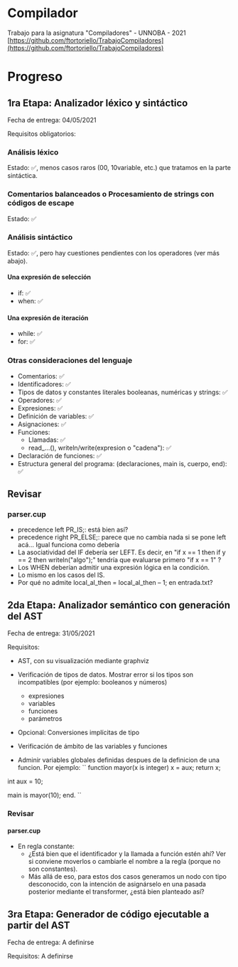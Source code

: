 # Compilador
Trabajo para la asignatura "Compiladores" - UNNOBA - 2021
[https://github.com/ftortoriello/TrabajoCompiladores](https://github.com/ftortoriello/TrabajoCompiladores)

# Progreso

## 1ra Etapa: Analizador léxico y sintáctico

Fecha de entrega: 04/05/2021

Requisitos obligatorios:

### Análisis léxico
Estado: :white_check_mark:, menos casos raros (00, 10variable, etc.) que tratamos en la parte sintáctica.

### Comentarios balanceados o Procesamiento de strings con códigos de escape
Estado: :white_check_mark:

### Análisis sintáctico
Estado: :white_check_mark:, pero hay cuestiones pendientes con los operadores (ver más abajo).

#### Una expresión de selección
* if: :white_check_mark:
* when: :white_check_mark:

#### Una expresión de iteración
* while: :white_check_mark:
* for: :white_check_mark:

### Otras consideraciones del lenguaje
* Comentarios: :white_check_mark:
* Identificadores: :white_check_mark:
* Tipos de datos y constantes literales booleanas, numéricas y strings: :white_check_mark:
* Operadores: :white_check_mark:
* Expresiones: :white_check_mark:
* Definición de variables: :white_check_mark:
* Asignaciones: :white_check_mark:
* Funciones:
  * Llamadas: :white_check_mark:
  * read_...(), writeln/write(expresion o "cadena"): :white_check_mark:
* Declaración de funciones: :white_check_mark:
* Estructura general del programa: (declaraciones, main is, cuerpo, end): :white_check_mark:

## Revisar
### parser.cup
* precedence left PR_IS;: está bien así?
* precedence right PR_ELSE;: parece que no cambia nada si se pone left acá... Igual funciona como debería
* La asociatividad del IF debería ser LEFT.
  Es decir, en "if x == 1 then if y == 2 then writeln("algo");" tendría que evaluarse primero "if x == 1" ?
* Los WHEN deberían admitir una expresión lógica en la condición.
* Lo mismo en los casos del IS.
* Por qué no admite local_al_then = local_al_then – 1; en entrada.txt?

## 2da Etapa: Analizador semántico con generación del AST

Fecha de entrega: 31/05/2021

Requisitos:
* AST, con su visualización mediante graphviz
* Verificación de tipos de datos. Mostrar error si los tipos son incompatibles (por ejemplo: booleanos y números)
  * expresiones
  * variables
  * funciones
  * parámetros
* Opcional: Conversiones implícitas de tipo
* Verificación de ámbito de las variables y funciones

* Adminir variables globales definidas despues de la definicion de una funcion. Por ejemplo:
``
function mayor(x is integer)
    x = aux;
    return x;

int aux = 10;

main is
    mayor(10);
end.
``

### Revisar

#### parser.cup
* En regla constante:
  * ¿Está bien que el identificador y la llamada a función estén ahí? Ver si conviene moverlos o cambiarle el nombre a la regla (porque no son constantes). 
  * Más allá de eso, para estos dos casos generamos un nodo con tipo desconocido, con la intención de asignárselo en una pasada posterior mediante el transformer, ¿está bien planteado así?

## 3ra Etapa: Generador de código ejecutable a partir del AST

Fecha de entrega: A definirse

Requisitos:
A definirse

